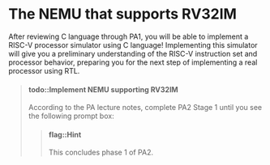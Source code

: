 <!-- # 支持RV32IM的NEMU -->

# The NEMU that supports RV32IM

<!-- 通过PA1复习完C语言之后, 你就可以用C语言来实现一个RISC-V处理器(的模拟器)了!
实现这个模拟器可以让你对RISC-V指令集和处理器的行为有一个初步的了解,
为接下来用RTL实现一个真正的处理器做好准备. -->

After reviewing C language through PA1, you will be able to implement a RISC-V processor simulator using C language!
Implementing this simulator will give you a preliminary understanding of the RISC-V instruction set and processor behavior, preparing you for the next step of implementing a real processor using RTL.

<!-- > #### todo::实现支持RV32IM的NEMU -->
<!-- > 根据PA讲义完成, PA2阶段1, 直到你看到如下提示框: -->
<!-- > > #### flag::温馨提示 -->
<!-- > > PA2阶段1到此结束. -->

> #### todo::Implement NEMU supporting RV32IM
> According to the PA lecture notes, complete PA2 Stage 1 until you see the following prompt box:
> > #### flag::Hint
> > This concludes phase 1 of PA2.





